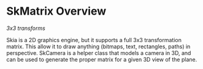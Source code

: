 SkMatrix Overview
========

*3x3 transforms*

<!-- Updated Mar 4, 2011 -->

Skia is a 2D graphics engine, but it supports a full 3x3
transformation matrix. This allow it to draw anything (bitmaps, text,
rectangles, paths) in perspective. SkCamera is a helper class that
models a camera in 3D, and can be used to generate the proper matrix
for a given 3D view of the plane.
